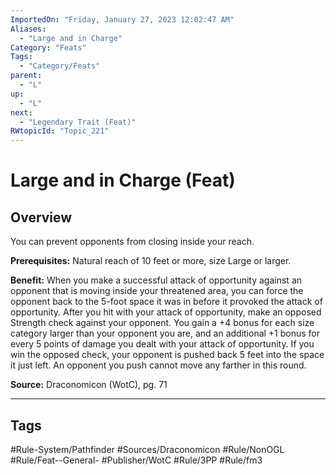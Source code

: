 ```yaml
---
ImportedOn: "Friday, January 27, 2023 12:02:47 AM"
Aliases:
  - "Large and in Charge"
Category: "Feats"
Tags:
  - "Category/Feats"
parent:
  - "L"
up:
  - "L"
next:
  - "Legendary Trait (Feat)"
RWtopicId: "Topic_221"
---
```

# Large and in Charge (Feat)
## Overview
You can prevent opponents from closing inside your reach.

**Prerequisites:** Natural reach of 10 feet or more, size Large or larger.

**Benefit:** When you make a successful attack of opportunity against an opponent that is moving inside your threatened area, you can force the opponent back to the 5-foot space it was in before it provoked the attack of opportunity. After you hit with your attack of opportunity, make an opposed Strength check against your opponent. You gain a +4 bonus for each size category larger than your opponent you are, and an additional +1 bonus for every 5 points of damage you dealt with your attack of opportunity. If you win the opposed check, your opponent is pushed back 5 feet into the space it just left. An opponent you push cannot move any farther in this round.

**Source:** Draconomicon (WotC), pg. 71


---
## Tags
#Rule-System/Pathfinder #Sources/Draconomicon #Rule/NonOGL #Rule/Feat--General- #Publisher/WotC #Rule/3PP #Rule/fm3

